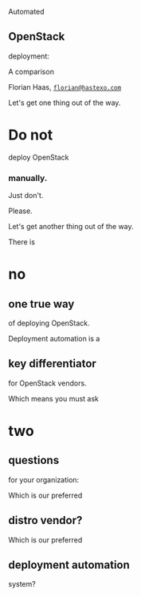 Automated
## OpenStack
deployment:

A comparison

Florian Haas, [`florian@hastexo.com`](mailto:florian@hastexo.com)


Let's get one thing out of the way.


# Do not
deploy OpenStack
### manually.

Just don't. <!-- .element class="fragment" -->

Please. <!-- .element class="fragment" -->



Let's get another thing out of the way.


There is
# no
## one true way
of deploying OpenStack.


Deployment automation is a
## key differentiator
for OpenStack vendors.


Which means you must ask
# two
## questions
for your organization:


Which is our preferred
## distro vendor?


Which is our preferred
## deployment automation
system?